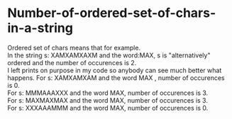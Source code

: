 # Number-of-ordered-set-of-chars-in-a-string
Ordered set of chars means that for example. <br/>
In the string s: XAMXAMXAXM and the word:MAX, s is "alternatively" ordered and the number of occurences is 2. <br/>
I left prints on purpose in my code so anybody can see much better what happens.
For s: XAMXAMXAM and the word MAX , number of occurences is 0. <br/>
For s: MMMAAAXXX and the word MAX, number of occurences is 3. <br/>
For s: MAXMAXMAX and the word MAX, number of occurences is 3. <br/>
For s: XXXAAAMMM and the word MAX, number of occurences is 0. <br/>
